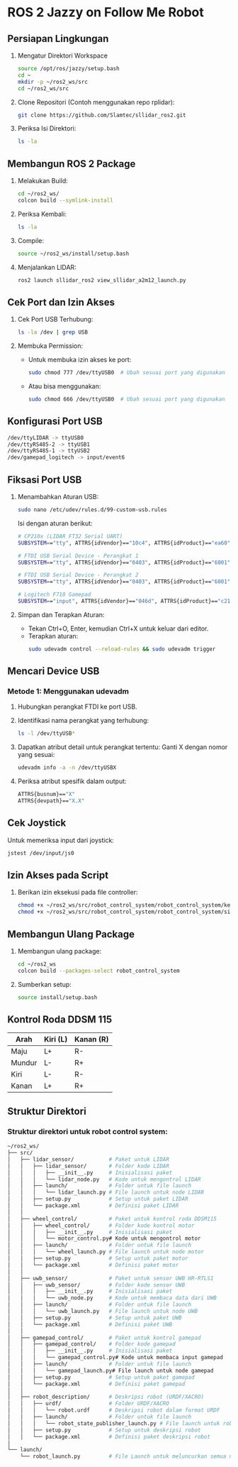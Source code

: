 # ROS 2 Jazzy on Follow Me Robot

## Persiapan Lingkungan

1. Mengatur Direktori Workspace
   ```bash
   source /opt/ros/jazzy/setup.bash
   cd ~
   mkdir -p ~/ros2_ws/src
   cd ~/ros2_ws/src
   ```

3. Clone Repositori (Contoh menggunakan repo rplidar):
   ```bash
   git clone https://github.com/Slamtec/sllidar_ros2.git
   ```

5. Periksa Isi Direktori:
   ```bash
   ls -la
   ```

## Membangun ROS 2 Package

1. Melakukan Build:
   ```bash
   cd ~/ros2_ws/
   colcon build --symlink-install
   ```

3. Periksa Kembali:
   ```bash
   ls -la
   ```

5. Compile:
   ```bash
   source ~/ros2_ws/install/setup.bash
   ```

7. Menjalankan LIDAR:
   ```bash
   ros2 launch sllidar_ros2 view_sllidar_a2m12_launch.py
   ```

## Cek Port dan Izin Akses

1. Cek Port USB Terhubung:
   ```bash
   ls -la /dev | grep USB
   ```

3. Membuka Permission:
   - Untuk membuka izin akses ke port:
     ```bash
     sudo chmod 777 /dev/ttyUSB0  # Ubah sesuai port yang digunakan
     ```
   - Atau bisa menggunakan:
     ```bash
     sudo chmod 666 /dev/ttyUSB0  # Ubah sesuai port yang digunakan
     ```

## Konfigurasi Port USB
```bash
/dev/ttyLIDAR -> ttyUSB0
/dev/ttyRS485-2 -> ttyUSB1
/dev/ttyRS485-1 -> ttyUSB2
/dev/gamepad_logitech -> input/event6
```

## Fiksasi Port USB

1. Menambahkan Aturan USB:
   ```bash
   sudo nano /etc/udev/rules.d/99-custom-usb.rules
   ```

   Isi dengan aturan berikut:
   ```bash
   # CP210x (LIDAR FT32 Serial UART)
   SUBSYSTEM=="tty", ATTRS{idVendor}=="10c4", ATTRS{idProduct}=="ea60", ATTRS{busnum}=="2", ATTRS{devpath}=="1", SYMLINK+="ttyLIDAR"

   # FTDI USB Serial Device - Perangkat 1
   SUBSYSTEM=="tty", ATTRS{idVendor}=="0403", ATTRS{idProduct}=="6001", ATTRS{busnum}=="2", ATTRS{devpath}=="2.1", SYMLINK+="ttyRS485-1"

   # FTDI USB Serial Device - Perangkat 2
   SUBSYSTEM=="tty", ATTRS{idVendor}=="0403", ATTRS{idProduct}=="6001", ATTRS{busnum}=="2", ATTRS{devpath}=="2.2", SYMLINK+="ttyRS485-2"

   # Logitech F710 Gamepad
   SUBSYSTEM=="input", ATTRS{idVendor}=="046d", ATTRS{idProduct}=="c21f", SYMLINK+="gamepad_logitech"
   ```

3. Simpan dan Terapkan Aturan:
   - Tekan Ctrl+O, Enter, kemudian Ctrl+X untuk keluar dari editor.
   - Terapkan aturan:
     ```bash
     sudo udevadm control --reload-rules && sudo udevadm trigger
     ```

## Mencari Device USB

### Metode 1: Menggunakan udevadm

1. Hubungkan perangkat FTDI ke port USB.
2. Identifikasi nama perangkat yang terhubung:
   ```bash
   ls -l /dev/ttyUSB*
   ```

4. Dapatkan atribut detail untuk perangkat tertentu:
   Ganti X dengan nomor yang sesuai:
   ```bash
   udevadm info -a -n /dev/ttyUSBX
   ```

6. Periksa atribut spesifik dalam output:
   ```bash
   ATTRS{busnum}=="X"
   ATTRS{devpath}=="X.X"
   ```

## Cek Joystick

Untuk memeriksa input dari joystick:
```bash
jstest /dev/input/js0
```

## Izin Akses pada Script

1. Berikan izin eksekusi pada file controller:
   ```bash
   chmod +x ~/ros2_ws/src/robot_control_system/robot_control_system/keyboard_mode_controller.py
   chmod +x ~/ros2_ws/src/robot_control_system/robot_control_system/simple_keyboard_controller.py
   ```

## Membangun Ulang Package

1. Membangun ulang package:
   ```bash
   cd ~/ros2_ws
   colcon build --packages-select robot_control_system
   ```

3. Sumberkan setup:
   ```bash
   source install/setup.bash
   ```

## Kontrol Roda DDSM 115

| Arah   | Kiri (L) | Kanan (R) |
|--------|----------|-----------|
| Maju   | L+       | R-        |
| Mundur | L-       | R+        |
| Kiri   | L-       | R-        |
| Kanan  | L+       | R+        |

## Struktur Direktori

### Struktur direktori untuk robot control system:
```bash
~/ros2_ws/
├── src/
│   ├── lidar_sensor/           # Paket untuk LIDAR
│   │   ├── lidar_sensor/       # Folder kode LIDAR
│   │   │   ├── __init__.py     # Inisialisasi paket
│   │   │   └── lidar_node.py   # Kode untuk mengontrol LIDAR
│   │   ├── launch/             # Folder untuk file launch
│   │   │   └── lidar_launch.py # File launch untuk node LIDAR
│   │   ├── setup.py            # Setup untuk paket LIDAR
│   │   └── package.xml         # Definisi paket LIDAR
│   │
│   ├── wheel_control/          # Paket untuk kontrol roda DDSM115
│   │   ├── wheel_control/      # Folder kode kontrol motor
│   │   │   ├── __init__.py     # Inisialisasi paket
│   │   │   └── motor_control.py# Kode untuk mengontrol motor
│   │   ├── launch/             # Folder untuk file launch
│   │   │   └── wheel_launch.py # File launch untuk node motor
│   │   ├── setup.py            # Setup untuk paket motor
│   │   └── package.xml         # Definisi paket motor
│   │
│   ├── uwb_sensor/             # Paket untuk sensor UWB HR-RTLS1
│   │   ├── uwb_sensor/         # Folder kode sensor UWB
│   │   │   ├── __init__.py     # Inisialisasi paket
│   │   │   └── uwb_node.py     # Kode untuk membaca data dari UWB
│   │   ├── launch/             # Folder untuk file launch
│   │   │   └── uwb_launch.py   # File launch untuk node UWB
│   │   ├── setup.py            # Setup untuk paket UWB
│   │   └── package.xml         # Definisi paket UWB
│   │
│   ├── gamepad_control/        # Paket untuk kontrol gamepad
│   │   ├── gamepad_control/    # Folder kode gamepad
│   │   │   ├── __init__.py     # Inisialisasi paket
│   │   │   └── gamepad_control.py# Kode untuk membaca input gamepad
│   │   ├── launch/             # Folder untuk file launch
│   │   │   └── gamepad_launch.py# File launch untuk node gamepad
│   │   ├── setup.py            # Setup untuk paket gamepad
│   │   └── package.xml         # Definisi paket gamepad
│   │
│   ├── robot_description/      # Deskripsi robot (URDF/XACRO)
│   │   ├── urdf/               # Folder URDF/XACRO
│   │   │   └── robot.urdf      # Deskripsi robot dalam format URDF
│   │   ├── launch/             # Folder untuk file launch
│   │   │   └── robot_state_publisher_launch.py # File launch untuk robot_state_publisher
│   │   ├── setup.py            # Setup untuk deskripsi robot
│   │   └── package.xml         # Definisi paket deskripsi robot
│
└── launch/
    └── robot_launch.py         # File Launch untuk meluncurkan semua node
```

